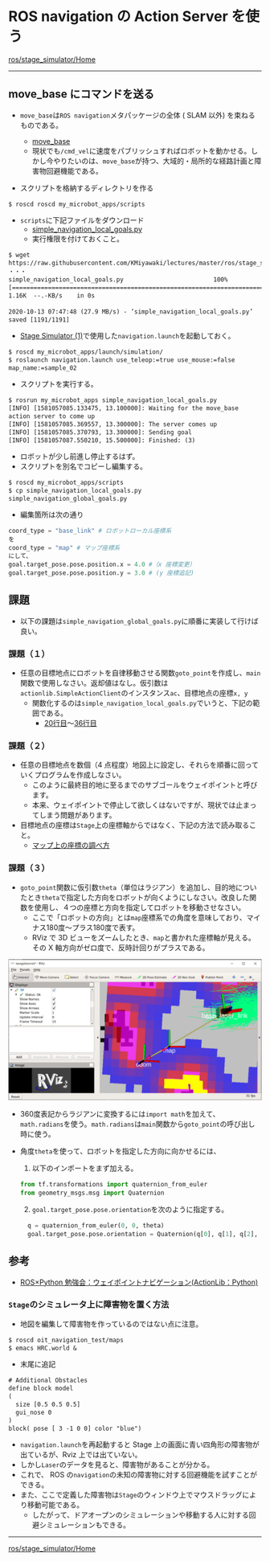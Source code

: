 # ROS navigation の Action Server を使う

[ros/stage_simulator/Home](Home.md)

---

## move_base にコマンドを送る

- `move_base`は`ROS navigation`メタパッケージの全体 ( SLAM 以外) を束ねるものである。

  - [move_base](http://wiki.ros.org/move_base)
  - 現状でも`/cmd_vel`に速度をパブリッシュすればロボットを動かせる。しかし今やりたいのは、`move_base`が持つ、大域的・局所的な経路計画と障害物回避機能である。

- スクリプトを格納するディレクトリを作る

```shell
$ roscd roscd my_microbot_apps/scripts
```

- `scripts`に下記ファイルをダウンロード
  - [simple_navigation_local_goals.py](https://raw.githubusercontent.com/KMiyawaki/lectures/master/ros/stage_simulator/navigation_action_server/simple_navigation_local_goals.py)
  - 実行権限を付けておくこと。

```shell
$ wget https://raw.githubusercontent.com/KMiyawaki/lectures/master/ros/stage_simulator/navigation_action_server/simple_navigation_local_goals.py
・・・
simple_navigation_local_goals.py                         100%[===============================================================================================================================>]   1.16K  --.-KB/s    in 0s      

2020-10-13 07:47:48 (27.9 MB/s) - ‘simple_navigation_local_goals.py’ saved [1191/1191]
```

- [Stage Simulator (1)](./stage_simulator_01.md)で使用した`navigation.launch`を起動しておく。

```shell
$ roscd my_microbot_apps/launch/simulation/
$ roslaunch navigation.launch use_teleop:=true use_mouse:=false map_name:=sample_02
```

- スクリプトを実行する。

```shell
$ rosrun my_microbot_apps simple_navigation_local_goals.py
[INFO] [1581057085.133475, 13.100000]: Waiting for the move_base action server to come up
[INFO] [1581057085.369557, 13.300000]: The server comes up
[INFO] [1581057085.370793, 13.300000]: Sending goal
[INFO] [1581057087.550210, 15.500000]: Finished: (3)
```

- ロボットが少し前進し停止するはず。
- スクリプトを別名でコピーし編集する。

```shell
$ roscd my_microbot_apps/scripts
$ cp simple_navigation_local_goals.py simple_navigation_global_goals.py
```

- 編集箇所は次の通り

```python
coord_type = "base_link" # ロボットローカル座標系
を
coord_type = "map" # マップ座標系
にして、
goal.target_pose.pose.position.x = 4.0 #（x 座標変更）
goal.target_pose.pose.position.y = 3.0 # (y 座標追記)
```

## 課題

- 以下の課題は`simple_navigation_global_goals.py`に順番に実装して行けば良い。

### 課題（１）

- 任意の目標地点にロボットを自律移動させる関数`goto_point`を作成し、`main`関数で使用しなさい。返却値はなし。仮引数は`actionlib.SimpleActionClient`のインスタンス`ac`、目標地点の座標`x, y`
  - 関数化するのは`simple_navigation_local_goals.py`でいうと、下記の範囲である。
    - [20行目](https://github.com/KMiyawaki/lectures/blob/master/ros/stage_simulator/navigation_action_server/simple_navigation_local_goals.py#L20)～[36行目](https://github.com/KMiyawaki/lectures/blob/master/ros/stage_simulator/navigation_action_server/simple_navigation_local_goals.py#L36)

### 課題（２）

- 任意の目標地点を数個（4 点程度）地図上に設定し、それらを順番に回っていくプログラムを作成しなさい。
  - このように最終目的地に至るまでのサブゴールをウェイポイントと呼びます。
  - 本来、ウェイポイントで停止して欲しくはないですが、現状では止まってしまう問題があります。
- 目標地点の座標は`Stage`上の座標軸からではなく、下記の方法で読み取ること。
  - [マップ上の座標の調べ方](https://github.com/KMiyawaki/lectures/blob/master/ros/smach/smach_04.md#%E3%83%9E%E3%83%83%E3%83%97%E4%B8%8A%E3%81%AE%E5%BA%A7%E6%A8%99%E3%81%AE%E8%AA%BF%E3%81%B9%E6%96%B9)

### 課題（３）

- `goto_point`関数に仮引数`theta`（単位はラジアン）を追加し、目的地についたとき`theta`で指定した方向をロボットが向くようにしなさい。改良した関数を使用し、４つの座標と方向を指定してロボットを移動させなさい。
  - ここで「ロボットの方向」とは`map`座標系での角度を意味しており、マイナス180度～プラス180度で表す。
  - RViz で 3D ビューをズームしたとき、`map`と書かれた座標軸が見える。その X 軸方向がゼロ度で、反時計回りがプラスである。

![2020-10-13_081605.png](./navigation_action_server/2020-10-13_081605.png)

- 360度表記からラジアンに変換するには`import math`を加えて、`math.radians`を使う。`math.radians`は`main`関数から`goto_point`の呼び出し時に使う。
- 角度`theta`を使って、ロボットを指定した方向に向かせるには、
  1. 以下のインポートをまず加える。

  ```python
  from tf.transformations import quaternion_from_euler
  from geometry_msgs.msg import Quaternion
  ```

  2. `goal.target_pose.pose.orientation`を次のように指定する。

  ```python
    q = quaternion_from_euler(0, 0, theta)
    goal.target_pose.pose.orientation = Quaternion(q[0], q[1], q[2], q[3])
  ```

## 参考

- [ROS×Python 勉強会：ウェイポイントナビゲーション(ActionLib：Python)](http://demura.net/lecture/12433.html)

### `Stage`のシミュレータ上に障害物を置く方法

- 地図を編集して障害物を作っているのではない点に注意。

```shell
$ roscd oit_navigation_test/maps
$ emacs HRC.world &
```

- 末尾に追記

```text
# Additional Obstacles
define block model
(
  size [0.5 0.5 0.5]
  gui_nose 0
)
block( pose [ 3 -1 0 0] color "blue")
```

- `navigation.launch`を再起動すると Stage 上の画面に青い四角形の障害物が出ているが、Rviz 上では出ていない。
- しかし`Laser`のデータを見ると、障害物があることが分かる。
- これで、 ROS の`navigation`の未知の障害物に対する回避機能を試すことができる。
- また、ここで定義した障害物は`Stage`のウィンドウ上でマウスドラッグにより移動可能である。
  - したがって、ドアオープンのシミュレーションや移動する人に対する回避シミュレーションもできる。

---

[ros/stage_simulator/Home](Home.md)
